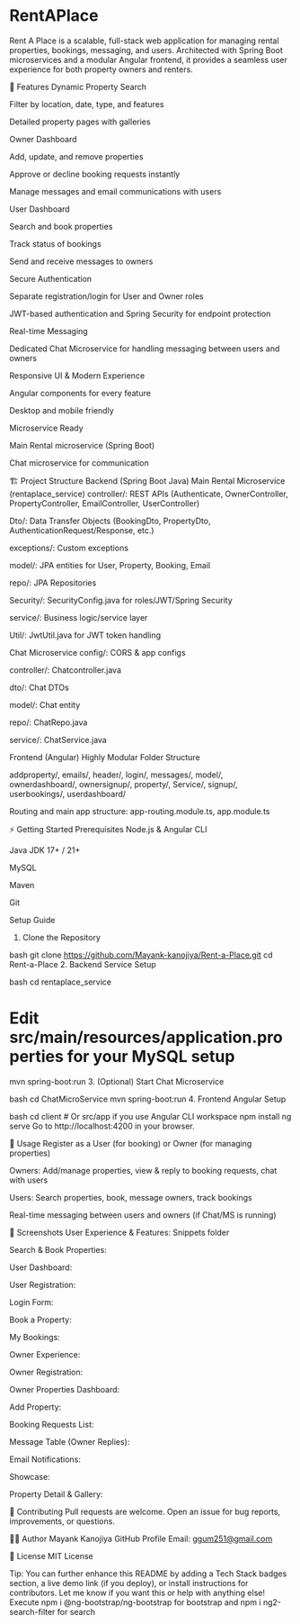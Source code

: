 # RentAPlace
Rent A Place is a scalable, full-stack web application for managing rental properties, bookings, messaging, and users. Architected with Spring Boot microservices and a modular Angular frontend, it provides a seamless user experience for both property owners and renters.

🚀 Features
Dynamic Property Search

Filter by location, date, type, and features

Detailed property pages with galleries

Owner Dashboard

Add, update, and remove properties

Approve or decline booking requests instantly

Manage messages and email communications with users

User Dashboard

Search and book properties

Track status of bookings

Send and receive messages to owners

Secure Authentication

Separate registration/login for User and Owner roles

JWT-based authentication and Spring Security for endpoint protection

Real-time Messaging

Dedicated Chat Microservice for handling messaging between users and owners

Responsive UI & Modern Experience

Angular components for every feature

Desktop and mobile friendly

Microservice Ready

Main Rental microservice (Spring Boot)

Chat microservice for communication

🏗️ Project Structure
Backend (Spring Boot Java)
Main Rental Microservice (rentaplace_service)
controller/: REST APIs
(Authenticate, OwnerController, PropertyController, EmailController, UserController)

Dto/: Data Transfer Objects
(BookingDto, PropertyDto, AuthenticationRequest/Response, etc.)

exceptions/: Custom exceptions

model/: JPA entities for User, Property, Booking, Email

repo/: JPA Repositories

Security/: SecurityConfig.java for roles/JWT/Spring Security

service/: Business logic/service layer

Util/: JwtUtil.java for JWT token handling

Chat Microservice
config/: CORS & app configs

controller/: Chatcontroller.java

dto/: Chat DTOs

model/: Chat entity

repo/: ChatRepo.java

service/: ChatService.java

Frontend (Angular)
Highly Modular Folder Structure

addproperty/, emails/, header/, login/, messages/, model/, ownerdashboard/, ownersignup/, property/, Service/, signup/, userbookings/, userdashboard/

Routing and main app structure: app-routing.module.ts, app.module.ts

⚡ Getting Started
Prerequisites
Node.js & Angular CLI

Java JDK 17+ / 21+

MySQL

Maven

Git

Setup Guide
1. Clone the Repository

bash
git clone https://github.com/Mayank-kanojiya/Rent-a-Place.git
cd Rent-a-Place
2. Backend Service Setup

bash
cd rentaplace_service
# Edit src/main/resources/application.properties for your MySQL setup
mvn spring-boot:run
3. (Optional) Start Chat Microservice

bash
cd ChatMicroService
mvn spring-boot:run
4. Frontend Angular Setup

bash
cd client  # Or src/app if you use Angular CLI workspace
npm install
ng serve
Go to http://localhost:4200 in your browser.

🔗 Usage
Register as a User (for booking) or Owner (for managing properties)

Owners: Add/manage properties, view & reply to booking requests, chat with users

Users: Search properties, book, message owners, track bookings

Real-time messaging between users and owners (if Chat/MS is running)

📸 Screenshots
User Experience & Features: Snippets folder

Search & Book Properties:

User Dashboard:

User Registration:

Login Form:

Book a Property:

My Bookings:

Owner Experience:

Owner Registration:

Owner Properties Dashboard:

Add Property:

Booking Requests List:

Message Table (Owner Replies):

Email Notifications:

Showcase:

Property Detail & Gallery:

📝 Contributing
Pull requests are welcome.
Open an issue for bug reports, improvements, or questions.

🙋‍♂️ Author
Mayank Kanojiya
GitHub Profile
Email: ggum251@gmail.com

📄 License
MIT License

Tip: You can further enhance this README by adding a Tech Stack badges section, a live demo link (if you deploy), or install instructions for contributors. Let me know if you want this or help with anything else!
Execute npm i @ng-bootstrap/ng-bootstrap for bootstrap
and npm i ng2-search-filter for search
